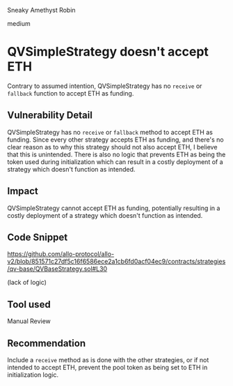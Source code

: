 Sneaky Amethyst Robin

medium

# QVSimpleStrategy doesn't accept ETH

Contrary to assumed intention, QVSimpleStrategy has no `receive` or `fallback` function to accept ETH as funding.

## Vulnerability Detail

QVSimpleStrategy has no `receive` or `fallback` method to accept ETH as funding. Since every other strategy accepts ETH as funding, and there's no clear reason as to why this strategy should not also accept ETH, I believe that this is unintended. There is also no logic that prevents ETH as being the token used during initialization which can result in a costly deployment of a strategy which doesn't function as intended.

## Impact

QVSimpleStrategy cannot accept ETH as funding, potentially resulting in a costly deployment of a strategy which doesn't function as intended.

## Code Snippet

https://github.com/allo-protocol/allo-v2/blob/851571c27df5c16f6586ece2a1cb6fd0acf04ec9/contracts/strategies/qv-base/QVBaseStrategy.sol#L30

(lack of logic)

## Tool used

Manual Review

## Recommendation

Include a `receive` method as is done with the other strategies, or if not intended to accept ETH, prevent the pool token as being set to ETH in initialization logic.